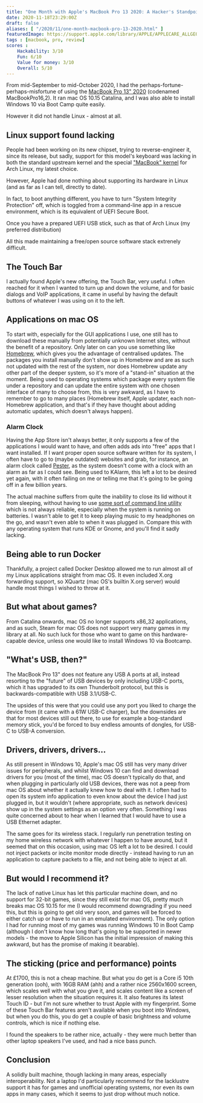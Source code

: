 ```yaml
---
title: "One Month with Apple's MacBook Pro 13 2020: A Hacker's Standpoint"
date: 2020-11-18T23:29:00Z
draft: false
aliases: [ "/2020/11/one-month-macbook-pro-13-2020.html" ]
featuredImage: https://support.apple.com/library/APPLE/APPLECARE_ALLGEOS/SP818/sp818-mbp13touch-space-select-202005.png
tags : [macbook, pro, review]
scores :
    Hackability: 3/10
    Fun: 6/10
    Value for money: 3/10
    Overall: 5/10
---
```


From mid-September to mid-October 2020, I had the perhaps-fortune-perhaps-misfortune of using the [MacBook Pro 13" 2020](https://support.apple.com/kb/SP819?locale=en_GB) (codenamed MacBookPro16,2).
It ran mac OS 10.15 Catalina, and I was also able to install Windows 10 via Boot Camp quite easily.

However it did not handle Linux - almost at all.

## Linux support found lacking

People had been working on its new chipset, trying to reverse-engineer it, since its release, but sadly, support for this model's keyboard was lacking in both the standard upstream kernel and the special ["MacBook" kernel](https://aur.archlinux.org/packages/linux-macbook/) for Arch Linux, my latest choice.

However, Apple had done nothing about supporting its hardware in Linux (and as far as I can tell, directly to date).

In fact, to boot anything different, you have to turn "System Integrity Protection" off, which is toggled from a command-line app in a rescue environment, which is its equivalent of UEFI Secure Boot.

Once you have a prepared UEFI USB stick, such as that of Arch Linux (my preferred distribution)

All this made maintaining a free/open source software stack extrenely difficult.

## The Touch Bar

I actually found Apple's new offering, the Touch Bar, very useful. I often reached for it when I wanted to turn up and down the volume, and for basic dialogs and VoIP applications, it came in useful by having the default buttons of whatever I was using on it to the left.

## Applications on mac OS

To start with, especially for the GUI applications I use, one still has to download these manually from potentially unknown Internet sites, without the benefit of a repository. Only later on can you use something like [Homebrew](https://brew.sh/), which gives you the advantage of centralised updates. The packages you install manually don't show up in Homebrew and are as such not updated with the rest of the system, nor does Homebrew update any other part of the deeper system, so it's more of a "stand-in" situation at the moment. Being used to operating systems which package every system file under a repository and can update the entire system with one chosen interface of many to choose from, this is very awkward, as I have to remember to go to many places (Homebrew itself, Apple updater, each non-Homebrew application, and that's if they have thought about adding automatic updates, which doesn't always happen).

### Alarm Clock

Having the App Store isn't always better, it only supports a few of the applications I would want to have, and often adds ads into "free" apps that I want installed. If I want proper open source software written for its system, I often have to go to (maybe outdated) websites and grab, for instance, an alarm clock called [Pester](https://sabi.net/nriley/software/), as the system doesn't come with a clock with an alarm as far as I could see. Being used to KAlarm, this left a lot to be desired yet again, with it often failing on me or telling me that it's going to be going off in a few billion years.

The actual machine suffers from quite the inability to close its lid without it from sleeping, without having to use [some sort of command line utility](https://computers.tutsplus.com/tutorials/quick-tip-how-to-stop-your-mac-from-sleeping-using-the-command-line--mac-50905) which is not always reliable, especially when the system is running on batteries. I wasn't able to get it to keep playing music to my headphones on the go, and wasn't even able to when it was plugged in. Compare this with any operating system that runs KDE or Gnome, and you'll find it sadly lacking.

## Being able to run Docker

Thankfully, a project called Docker Desktop allowed me to run almost all of my Linux applications straight from mac OS. It even included X.org forwarding support, so XQuartz (mac OS's builtin X.org server) would handle most things I wished to throw at it.

## But what about games?

From Catalina onwards, mac OS no longer supports x86_32 applications, and as such, Steam for mac OS does not support very many games in my library at all. No such luck for those who want to game on this hardware-capable device, unless one would like to install Windows 10 via Bootcamp.

## "What's USB, then?"

The MacBook Pro 13" does not feature any USB A ports at all, instead resorting to the "future" of USB devices by only including USB-C ports, which it has upgraded to its own Thunderbolt protocol, but this is backwards-compatible with USB 3.1/USB-C.

The upsides of this were that you could use any port you liked to charge the device from (it came with a 61W USB-C charger), but the downsides are that for most devices still out there, to use for example a bog-standard memory stick, you'd be forced to buy endless amounts of dongles, for USB-C to USB-A conversion.

## Drivers, drivers, drivers...

As still present in Windows 10, Apple's mac OS still has very many driver issues for peripherals, and whilst Windows 10 can find and download drivers for you (most of the time), mac OS doesn't typically do that, and when plugging in particularly old USB devices, there was not a peep from mac OS about whether it actually knew how to deal with it. I often had to open its system info application to even know about the device I had just plugged in, but it wouldn't (where appropriate, such as network devices) show up in the system settings as an option very often. Something I was quite concerned about to hear when I learned that I would have to use a USB Ethernet adapter.

The same goes for its wireless stack. I regularly run penetration testing on my home wireless network with whatever I happen to have around, but it seemed that on this occasion, using mac OS left a lot to be desired. I could not inject packets or incite monitor mode directly - instead having to run an application to capture packets to a file, and not being able to inject at all.

## But would I recommend it?

The lack of native Linux has let this particular machine down, and no support for 32-bit games, since they still exist for mac OS, pretty much breaks mac OS 10.15 for me (I would recommend downgrading if you need this, but this is going to get old very soon, and games will be forced to either catch up or have to run in an emulated environment). The only option I had for running most of my games was running Windows 10 in Boot Camp (although I don't know how long that's going to be supported in newer models - the move to Apple Silicon has the initial impression of making this awkward, but has the promise of making it bearable).

## The sticking (price and performance) points

At £1700, this is not a cheap machine. But what you do get is a Core i5 10th generation (ooh), with 16GB RAM (ahh) and a rather nice 2560x1600 screen, which scales well with what you give it, and scales content like a screen of lesser resolution when the situation requires it. It also features its latest Touch ID - but I'm not sure whether to trust Apple with my fingerprint. Some of these Touch Bar features aren't available when you boot into Windows, but when you do this, you do get a couple of basic brightness and volume controls, which is nice if nothing else.

I found the speakers to be rather nice, actually - they were much better than other laptop speakers I've used, and had a nice bass punch.

## Conclusion

A solidly built machine, though lacking in many areas, especially interoperability. Not a laptop I'd particularly recommend for the lacklustre support it has for games and unofficial operating systems, nor even its own apps in many cases, which it seems to just drop without much notice.